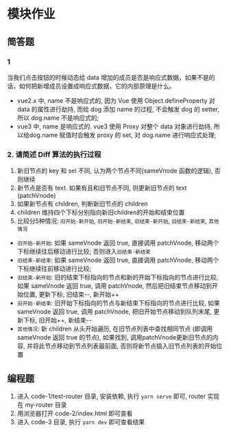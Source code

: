 # 模块作业

## 简答题

### 1

当我们点击按钮的时候动态给 data 增加的成员是否是响应式数据，如果不是的话，如何把新增成员设置成响应式数据，它的内部原理是什么。

- vue2.x 中, name 不是响应式的, 因为 Vue 使用 Object.defineProperty 对 data 的属性进行劫持, 而给 dog 添加 name 的过程, 不会触发 dog 的 setter, 所以 dog.name 不是响应式的;
- vue3 中, name 是响应式的. vue3 使用 Proxy 对整个 data 对象进行劫持, 所以给dog.name 赋值时会触发 proxy 的 set, 对 dog.name 进行响应式处理;

### 2. 请简述 Diff 算法的执行过程

1. 新旧节点的 key 和 sel 不同, 认为两个节点不同(sameVnode 函数的逻辑), 否则继续
2. 新节点是否有 text. 如果有且和旧节点不同, 则更新旧节点的 text (patchVnode)
3. 如果新节点有 children, 判断新旧节点的 children
4. children 维持四个下标分别指向新旧children的开始和结束位置
5. 比较分5种情况: `旧开始-新开始`, `旧开始-新结束`, `旧结束-新开始`, `旧结束-新结束`, `其他情况`

- `旧开始-新开始`: 如果 sameVnode 返回 true, 直接调用 patchVnode, 移动两个下标继续往后移动进行比较; 否则进入`旧结束-新结束`
- `旧结束-新结束`: 如果 sameVnode 返回 true, 直接调用 patchVnode, 移动两个下标继续往前移动进行比较;
- `旧结束-新开始`: 旧的结束下标指向的节点和新的开始下标指向的节点进行比较, 如果 sameVnode 返回 true, 调用 patchVnode, 然后把旧结束节点移动到开始位置, 更新下标, 旧结束--, 新开始++
- `旧开始-新结束`: 旧开始下标指向的节点与新结束下标指向的节点进行比较, 如果 sameVnode 返回 true, 调用 patchVnode, 把旧开始节点移动到队列末尾, 更新下标, 旧开始++, 新结束--
- `其他情况`: 新 children 从头开始遍历, 在旧节点列表中查找相同节点 (即调用 sameVnode 返回 true 的节点), 如果找到, 调用patchVnode更新旧节点的内容, 并将此节点移动到节点列表最前面, 否则将新节点插入旧节点列表的开始位置

## 编程题

1. 进入 code-1/test-router 目录, 安装依赖, 执行 `yarn serve` 即可, router 实现在 my-router 目录
2. 用浏览器打开 code-2/index.html 即可查看
3. 进入 code-3 目录, 执行 `yarn dev` 即可查看结果

